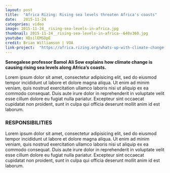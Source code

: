 ```yaml
---
layout: post
title:  "Africa Rizing: Rising sea levels threaten Africa's coasts"
date:   2015-11-24
categories: video
image: 2015-11-24__rising-sea-levels-in-africa.jpg
thumbnail: 2015-11-24__rising-sea-levels-in-africa--640x360.jpg
youtube: XDsilEMSDpE
credit: Brian Williamson | VOA
link-project:  "https://africa.rizing.org/whats-up-with-climate-change-senegals-changing-coastlines"
---
```


**Senegalese professor Bamol Ali Sow explains how climate change is causing rising sea levels along Africa’s coasts.**

Lorem ipsum dolor sit amet, consectetur adipisicing elit, sed do eiusmod tempor incididunt ut labore et dolore magna aliqua. Ut enim ad minim veniam, quis nostrud exercitation ullamco laboris nisi ut aliquip ex ea commodo consequat. Duis aute irure dolor in reprehenderit in voluptate velit esse cillum dolore eu fugiat nulla pariatur. Excepteur sint occaecat cupidatat non proident, sunt in culpa qui officia deserunt mollit anim id est laborum.

### RESPONSIBILITIES

Lorem ipsum dolor sit amet, consectetur adipisicing elit, sed do eiusmod tempor incididunt ut labore et dolore magna aliqua. Ut enim ad minim veniam, quis nostrud exercitation ullamco laboris nisi ut aliquip ex ea commodo consequat. Duis aute irure dolor in reprehenderit in voluptate velit esse cillum dolore eu fugiat nulla pariatur. Excepteur sint occaecat cupidatat non proident, sunt in culpa qui officia deserunt mollit anim id est laborum.